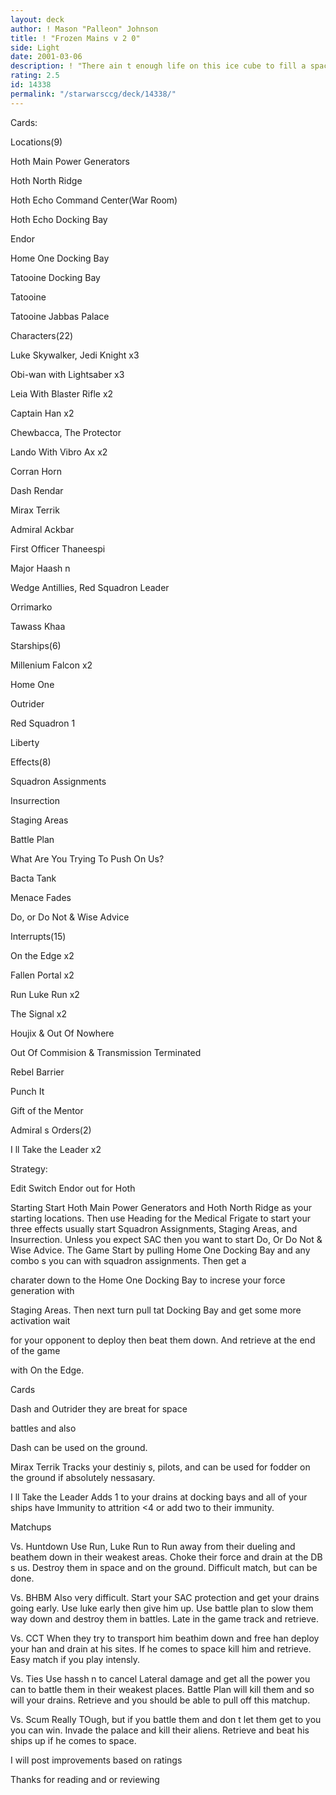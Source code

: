 ```yaml
---
layout: deck
author: ! Mason "Palleon" Johnson
title: ! "Frozen Mains v 2 0"
side: Light
date: 2001-03-06
description: ! "There ain t enough life on this ice cube to fill a space cruiser."
rating: 2.5
id: 14338
permalink: "/starwarsccg/deck/14338/"
---
```

Cards:


Locations(9)

Hoth Main Power Generators

Hoth North Ridge

Hoth Echo Command Center(War Room)

Hoth Echo Docking Bay

Endor

Home One Docking Bay

Tatooine Docking Bay

Tatooine

Tatooine Jabbas Palace


Characters(22)

Luke Skywalker, Jedi Knight x3

Obi-wan with Lightsaber x3

Leia With Blaster Rifle x2

Captain Han x2

Chewbacca, The Protector

Lando With Vibro Ax x2

Corran Horn

Dash Rendar

Mirax Terrik

Admiral Ackbar

First Officer Thaneespi

Major Haash n

Wedge Antillies, Red Squadron Leader

Orrimarko

Tawass Khaa


Starships(6)

Millenium Falcon x2

Home One

Outrider

Red Squadron 1

Liberty


Effects(8)


Squadron Assignments

Insurrection

Staging Areas

Battle Plan

What Are You Trying To Push On Us?

Bacta Tank

Menace Fades

Do, or Do Not & Wise Advice


Interrupts(15)


On the Edge x2

Fallen Portal x2

Run Luke Run x2

The Signal x2

Houjix & Out Of Nowhere

Out Of Commision & Transmission Terminated

Rebel Barrier

Punch It

Gift of the Mentor


Admiral s Orders(2)


I ll Take the Leader x2




Strategy:

Edit Switch Endor out for Hoth


Starting Start Hoth Main Power Generators and Hoth North Ridge as your starting locations. Then use Heading for the Medical Frigate to start your three effects usually start Squadron Assignments, Staging Areas, and Insurrection. Unless you expect SAC then you want to start Do, Or Do Not & Wise Advice. The Game Start by pulling Home One Docking Bay and any combo s you can with squadron assignments. Then get a

charater down to the Home One Docking Bay to increse your force generation with

Staging Areas. Then next turn pull tat Docking Bay and get some more activation wait

for your opponent to deploy then beat them down. And retrieve at the end of the game

with On the Edge.


Cards


Dash and Outrider they are breat for space

battles and also

Dash can be used on the ground.


Mirax Terrik Tracks your destiniy s, pilots, and can be used for fodder on the ground if absolutely nessasary.


I ll Take the Leader Adds 1 to your drains at docking bays and all of your ships have Immunity to attrition <4 or add two to their immunity.


Matchups


Vs. Huntdown Use Run, Luke Run to Run away from their dueling and beathem down in their weakest areas. Choke their force and drain at the DB s us. Destroy them in space and on the ground. Difficult match, but can be done.


Vs. BHBM Also very difficult. Start your SAC protection and get your drains going early. Use luke early then give him up. Use battle plan to slow them way down and destroy them in battles. Late in the game track and retrieve.


Vs. CCT When they try to transport him beathim down and free han deploy your han and drain at his sites. If he comes to space kill him and retrieve. Easy match if you play intensly.


Vs. Ties Use hassh n to cancel Lateral damage and get all the power you can to battle them in their weakest places. Battle Plan will kill them and so will your drains. Retrieve and you should be able to pull off this matchup.


Vs. Scum Really TOugh, but if you battle them and don t let them get to you you can win. Invade the palace and kill their aliens. Retrieve and beat his ships up if he comes to space.


I will post improvements based on ratings

Thanks for reading and or reviewing

